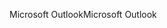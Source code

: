 <span data-ttu-id="758ff-101">Microsoft Outlook</span><span class="sxs-lookup"><span data-stu-id="758ff-101">Microsoft Outlook</span></span>